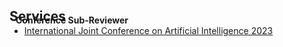 <h2 id="services" style="margin: 2px 0px -15px;">Services</h2>

<div class="publications">
<h4 style="margin:0 10px 0;">Conference Sub-Reviewer</h4>

<ul style="margin:0 0 5px;">
  <li><a href="https://ijcai-23.org/"><autocolor>International Joint Conference on Artificial Intelligence 2023</autocolor></a></li>
</ul>
</div>















<!-- <h2 id="publications" style="margin: 2px 0px -15px;">Services</h2>

<h4 style="margin:0 10px 0;">Conference Sub-Reviewer</h4>

<ul style="margin:0 0 5px;">
  <li><a href="https://ijcai-23.org/"><autocolor>International Joint Conference on Artificial Intelligence 2023</autocolor></a></li>
</ul>

<!-- <h4 style="margin:0 10px 0;">Journal Reviewers</h4>

<ul style="margin:0 0 20px;">
  <li><a href="https://www.computer.org/csdl/journal/tp"><autocolor>IEEE Transactions on Pattern Analysis and Machine Intelligence (TPAMI)</autocolor></a></li>
  <li><a href="https://www.springer.com/journal/11263"><autocolor>International Journal of Computer Vision (IJCV)</autocolor></a></li>
</ul> --> 
